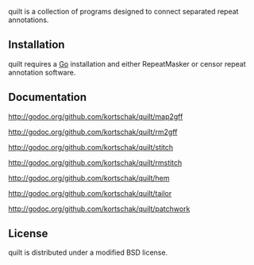 quilt is a collection of programs designed to connect separated repeat annotations.

## Installation

quilt requires a [Go](http://golang.org) installation and either RepeatMasker or censor repeat annotation software.

## Documentation

http://godoc.org/github.com/kortschak/quilt/map2gff

http://godoc.org/github.com/kortschak/quilt/rm2gff

http://godoc.org/github.com/kortschak/quilt/stitch

http://godoc.org/github.com/kortschak/quilt/rmstitch

http://godoc.org/github.com/kortschak/quilt/hem

http://godoc.org/github.com/kortschak/quilt/tailor

http://godoc.org/github.com/kortschak/quilt/patchwork

## License

quilt is distributed under a modified BSD license.
